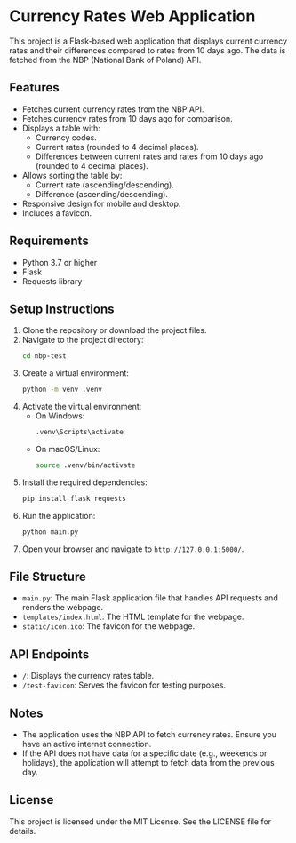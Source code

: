 # Currency Rates Web Application

This project is a Flask-based web application that displays current currency rates and their differences compared to rates from 10 days ago. The data is fetched from the NBP (National Bank of Poland) API.

## Features

- Fetches current currency rates from the NBP API.
- Fetches currency rates from 10 days ago for comparison.
- Displays a table with:
  - Currency codes.
  - Current rates (rounded to 4 decimal places).
  - Differences between current rates and rates from 10 days ago (rounded to 4 decimal places).
- Allows sorting the table by:
  - Current rate (ascending/descending).
  - Difference (ascending/descending).
- Responsive design for mobile and desktop.
- Includes a favicon.

## Requirements

- Python 3.7 or higher
- Flask
- Requests library

## Setup Instructions

1. Clone the repository or download the project files.
2. Navigate to the project directory:
   ```bash
   cd nbp-test
   ```
3. Create a virtual environment:
   ```bash
   python -m venv .venv
   ```
4. Activate the virtual environment:
   - On Windows:
     ```bash
     .venv\Scripts\activate
     ```
   - On macOS/Linux:
     ```bash
     source .venv/bin/activate
     ```
5. Install the required dependencies:
   ```bash
   pip install flask requests
   ```
6. Run the application:
   ```bash
   python main.py
   ```
7. Open your browser and navigate to `http://127.0.0.1:5000/`.

## File Structure

- `main.py`: The main Flask application file that handles API requests and renders the webpage.
- `templates/index.html`: The HTML template for the webpage.
- `static/icon.ico`: The favicon for the webpage.

## API Endpoints

- `/`: Displays the currency rates table.
- `/test-favicon`: Serves the favicon for testing purposes.

## Notes

- The application uses the NBP API to fetch currency rates. Ensure you have an active internet connection.
- If the API does not have data for a specific date (e.g., weekends or holidays), the application will attempt to fetch data from the previous day.

## License

This project is licensed under the MIT License. See the LICENSE file for details.
